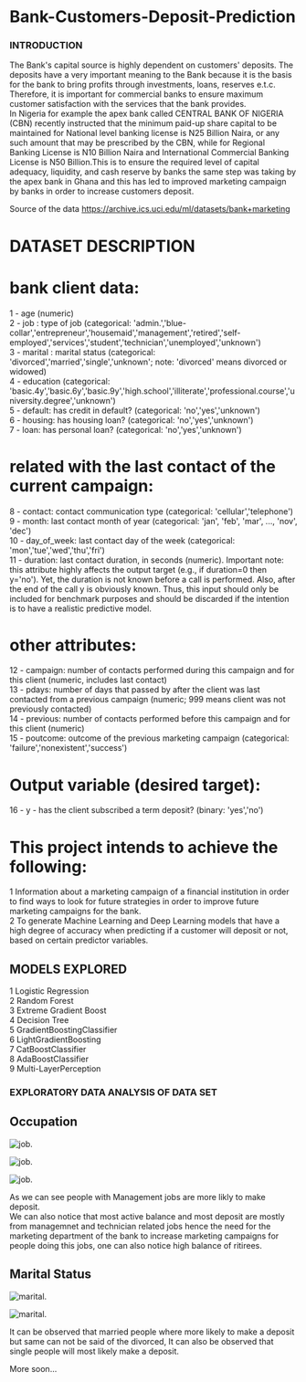 # Bank-Customers-Deposit-Prediction
### INTRODUCTION

The Bank's capital source is highly dependent on customers' deposits. The deposits have a very important meaning to the Bank because it is the basis for the bank to bring profits through investments, loans, reserves e.t.c. Therefore, it is important for commercial banks to ensure maximum customer satisfaction with the services that the bank provides.\
In Nigeria for example the apex bank called CENTRAL BANK OF NIGERIA (CBN) recently instructed that the minimum paid-up share capital to be maintained for National level banking license is N25 Billion Naira, or any such amount that may be prescribed by the CBN, while for Regional Banking License is N10 Billion Naira and International Commercial Banking License is N50 Billion.This is to ensure the required level of capital adequacy, liquidity, and cash reserve by banks the same step was taking by the apex bank in Ghana and this has led to improved marketing campaign by banks in order to increase customers deposit.

Source of the data https://archive.ics.uci.edu/ml/datasets/bank+marketing

# DATASET DESCRIPTION
# bank client data:
1 - age (numeric)\
2 - job : type of job (categorical: 'admin.','blue-collar','entrepreneur','housemaid','management','retired','self-employed','services','student','technician','unemployed','unknown')\
3 - marital : marital status (categorical: 'divorced','married','single','unknown'; note: 'divorced' means divorced or widowed)\
4 - education (categorical: 'basic.4y','basic.6y','basic.9y','high.school','illiterate','professional.course','university.degree','unknown')\
5 - default: has credit in default? (categorical: 'no','yes','unknown')\
6 - housing: has housing loan? (categorical: 'no','yes','unknown')\
7 - loan: has personal loan? (categorical: 'no','yes','unknown')
# related with the last contact of the current campaign:
8 - contact: contact communication type (categorical: 'cellular','telephone')\
9 - month: last contact month of year (categorical: 'jan', 'feb', 'mar', ..., 'nov', 'dec')\
10 - day_of_week: last contact day of the week (categorical: 'mon','tue','wed','thu','fri')\
11 - duration: last contact duration, in seconds (numeric). Important note: this attribute highly affects the output target (e.g., if duration=0 then y='no'). Yet, the duration is not known before a call is performed. Also, after the end of the call y is obviously known. Thus, this input should only be included for benchmark purposes and should be discarded if the intention is to have a realistic predictive model.
# other attributes:
12 - campaign: number of contacts performed during this campaign and for this client (numeric, includes last contact)\
13 - pdays: number of days that passed by after the client was last contacted from a previous campaign (numeric; 999 means client was not previously contacted)\
14 - previous: number of contacts performed before this campaign and for this client (numeric)\
15 - poutcome: outcome of the previous marketing campaign (categorical: 'failure','nonexistent','success')
# Output variable (desired target):
16 - y - has the client subscribed a term deposit? (binary: 'yes','no')

# This project intends to achieve the following:
1 Information about a marketing campaign of a financial institution in order to find ways to look for future strategies in order to improve future marketing campaigns for the bank.\
2 To generate Machine Learning and Deep Learning models that have a high degree of accuracy when predicting if a customer will deposit or not, based on certain predictor variables.

## MODELS EXPLORED
1 Logistic Regression\
2 Random Forest\
3 Extreme Gradient Boost\
4 Decision Tree\
5 GradientBoostingClassifier\
6 LightGradientBoosting\
7 CatBoostClassifier\
8 AdaBoostClassifier\
9 Multi-LayerPerception

### EXPLORATORY DATA ANALYSIS OF DATA SET
## Occupation 
![job](distoccup.png).

![job](JobsVSBalance.png).

![job](occupationVSdeposit.png).

As we can see people with Management jobs are more likly to make deposit.\
We can also notice that most active balance and most deposit are mostly from managemnet and technician related jobs hence the need for the marketing department of the bank to increase marketing campaigns for people doing this jobs, one can also notice high balance of ritirees.

## Marital Status 
![marital](marrybar.png).

![marital](marryVSdeposit.png).

It can be observed that married people where more likely to make a deposit but same can not be said of the divorced, It can also be observed that single people will most likely make a deposit.

More soon...

